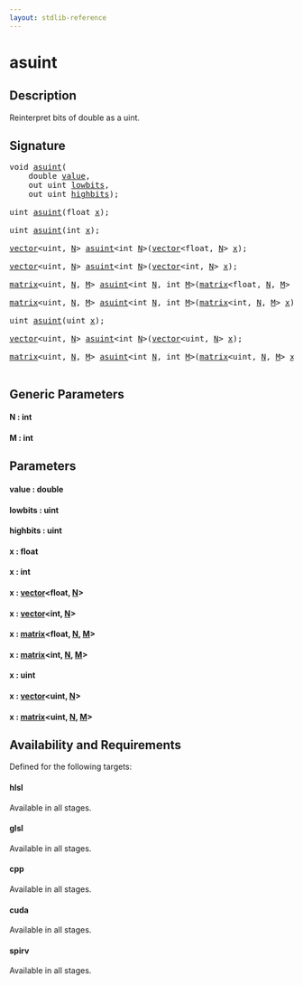 ```yaml
---
layout: stdlib-reference
---
```


# asuint

## Description

Reinterpret bits of double as a uint.




## Signature 

<pre>
<span class="code_keyword">void</span> <a href="asuint.html">asuint</a>(
    <span class="code_keyword">double</span> <a href="asuint.html#decl-value" class="code_param">value</a>,
    <span class="code_keyword">out</span> <span class="code_keyword">uint</span> <a href="asuint.html#decl-lowbits" class="code_param">lowbits</a>,
    <span class="code_keyword">out</span> <span class="code_keyword">uint</span> <a href="asuint.html#decl-highbits" class="code_param">highbits</a>);

<span class="code_keyword">uint</span> <a href="asuint.html">asuint</a>(<span class="code_keyword">float</span> <a href="asuint.html#decl-x" class="code_param">x</a>);

<span class="code_keyword">uint</span> <a href="asuint.html">asuint</a>(<span class="code_keyword">int</span> <a href="asuint.html#decl-x" class="code_param">x</a>);

<a href="../types/vector/index.html" class="code_type">vector</a>&lt;<span class="code_keyword">uint</span>, <a href="asuint.html#decl-N" class="code_var">N</a>&gt; <a href="asuint.html">asuint</a>&lt;<span class="code_keyword">int</span> <a href="asuint.html#decl-N" class="code_var">N</a>&gt;(<a href="../types/vector/index.html" class="code_type">vector</a>&lt;<span class="code_keyword">float</span>, <a href="asuint.html#decl-N" class="code_var">N</a>&gt; <a href="asuint.html#decl-x" class="code_param">x</a>);

<a href="../types/vector/index.html" class="code_type">vector</a>&lt;<span class="code_keyword">uint</span>, <a href="asuint.html#decl-N" class="code_var">N</a>&gt; <a href="asuint.html">asuint</a>&lt;<span class="code_keyword">int</span> <a href="asuint.html#decl-N" class="code_var">N</a>&gt;(<a href="../types/vector/index.html" class="code_type">vector</a>&lt;<span class="code_keyword">int</span>, <a href="asuint.html#decl-N" class="code_var">N</a>&gt; <a href="asuint.html#decl-x" class="code_param">x</a>);

<a href="../types/matrix/index.html" class="code_type">matrix</a>&lt;<span class="code_keyword">uint</span>, <a href="asuint.html#decl-N" class="code_var">N</a>, <a href="asuint.html#decl-M" class="code_var">M</a>&gt; <a href="asuint.html">asuint</a>&lt;<span class="code_keyword">int</span> <a href="asuint.html#decl-N" class="code_var">N</a>, <span class="code_keyword">int</span> <a href="asuint.html#decl-M" class="code_var">M</a>&gt;(<a href="../types/matrix/index.html" class="code_type">matrix</a>&lt;<span class="code_keyword">float</span>, <a href="asuint.html#decl-N" class="code_var">N</a>, <a href="asuint.html#decl-M" class="code_var">M</a>&gt; <a href="asuint.html#decl-x" class="code_param">x</a>);

<a href="../types/matrix/index.html" class="code_type">matrix</a>&lt;<span class="code_keyword">uint</span>, <a href="asuint.html#decl-N" class="code_var">N</a>, <a href="asuint.html#decl-M" class="code_var">M</a>&gt; <a href="asuint.html">asuint</a>&lt;<span class="code_keyword">int</span> <a href="asuint.html#decl-N" class="code_var">N</a>, <span class="code_keyword">int</span> <a href="asuint.html#decl-M" class="code_var">M</a>&gt;(<a href="../types/matrix/index.html" class="code_type">matrix</a>&lt;<span class="code_keyword">int</span>, <a href="asuint.html#decl-N" class="code_var">N</a>, <a href="asuint.html#decl-M" class="code_var">M</a>&gt; <a href="asuint.html#decl-x" class="code_param">x</a>);

<span class="code_keyword">uint</span> <a href="asuint.html">asuint</a>(<span class="code_keyword">uint</span> <a href="asuint.html#decl-x" class="code_param">x</a>);

<a href="../types/vector/index.html" class="code_type">vector</a>&lt;<span class="code_keyword">uint</span>, <a href="asuint.html#decl-N" class="code_var">N</a>&gt; <a href="asuint.html">asuint</a>&lt;<span class="code_keyword">int</span> <a href="asuint.html#decl-N" class="code_var">N</a>&gt;(<a href="../types/vector/index.html" class="code_type">vector</a>&lt;<span class="code_keyword">uint</span>, <a href="asuint.html#decl-N" class="code_var">N</a>&gt; <a href="asuint.html#decl-x" class="code_param">x</a>);

<a href="../types/matrix/index.html" class="code_type">matrix</a>&lt;<span class="code_keyword">uint</span>, <a href="asuint.html#decl-N" class="code_var">N</a>, <a href="asuint.html#decl-M" class="code_var">M</a>&gt; <a href="asuint.html">asuint</a>&lt;<span class="code_keyword">int</span> <a href="asuint.html#decl-N" class="code_var">N</a>, <span class="code_keyword">int</span> <a href="asuint.html#decl-M" class="code_var">M</a>&gt;(<a href="../types/matrix/index.html" class="code_type">matrix</a>&lt;<span class="code_keyword">uint</span>, <a href="asuint.html#decl-N" class="code_var">N</a>, <a href="asuint.html#decl-M" class="code_var">M</a>&gt; <a href="asuint.html#decl-x" class="code_param">x</a>);

</pre>

## Generic Parameters

####  <a id="decl-N"></a>N  : int
####  <a id="decl-M"></a>M  : int

## Parameters

####  <a id="decl-value"></a>value  : double
####  <a id="decl-lowbits"></a>lowbits  : uint
####  <a id="decl-highbits"></a>highbits  : uint
####  <a id="decl-x"></a>x  : float
####  <a id="decl-x"></a>x  : int
####  <a id="decl-x"></a>x  : [vector](../types/vector/index.html)\<float, [N](../types/vector/index.html#decl-N)\>
####  <a id="decl-x"></a>x  : [vector](../types/vector/index.html)\<int, [N](../types/vector/index.html#decl-N)\>
####  <a id="decl-x"></a>x  : [matrix](../types/matrix/index.html)\<float, [N](../types/matrix/index.html#decl-N), [M](../types/matrix/index.html#decl-M)\>
####  <a id="decl-x"></a>x  : [matrix](../types/matrix/index.html)\<int, [N](../types/matrix/index.html#decl-N), [M](../types/matrix/index.html#decl-M)\>
####  <a id="decl-x"></a>x  : uint
####  <a id="decl-x"></a>x  : [vector](../types/vector/index.html)\<uint, [N](../types/vector/index.html#decl-N)\>
####  <a id="decl-x"></a>x  : [matrix](../types/matrix/index.html)\<uint, [N](../types/matrix/index.html#decl-N), [M](../types/matrix/index.html#decl-M)\>

## Availability and Requirements

Defined for the following targets:

#### hlsl
Available in all stages.

#### glsl
Available in all stages.

#### cpp
Available in all stages.

#### cuda
Available in all stages.

#### spirv
Available in all stages.



